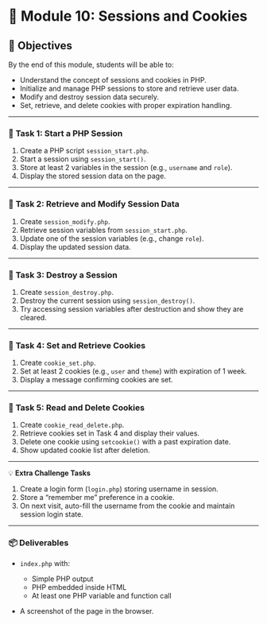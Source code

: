 # 🐘 Module 10: Sessions and Cookies

## 🎯 Objectives

By the end of this module, students will be able to:

* Understand the concept of sessions and cookies in PHP.
* Initialize and manage PHP sessions to store and retrieve user data.
* Modify and destroy session data securely.
* Set, retrieve, and delete cookies with proper expiration handling.

---
### 📝 **Task 1: Start a PHP Session**
  1. Create a PHP script `session_start.php`.
  2. Start a session using `session_start()`.
  3. Store at least 2 variables in the session (e.g., `username` and `role`).
  4. Display the stored session data on the page.

---

### 📝 **Task 2: Retrieve and Modify Session Data**
  1. Create `session_modify.php`.
  2. Retrieve session variables from `session_start.php`.
  3. Update one of the session variables (e.g., change `role`).
  4. Display the updated session data.
  
---

### 📝 **Task 3: Destroy a Session**
  1. Create `session_destroy.php`.
  2. Destroy the current session using `session_destroy()`.
  3. Try accessing session variables after destruction and show they are cleared.

---

### 📝 **Task 4: Set and Retrieve Cookies**
  1. Create `cookie_set.php`.
  2. Set at least 2 cookies (e.g., `user` and `theme`) with expiration of 1 week.
  3. Display a message confirming cookies are set.

---

### 📝 **Task 5: Read and Delete Cookies**
  1. Create `cookie_read_delete.php`.
  2. Retrieve cookies set in Task 4 and display their values.
  3. Delete one cookie using `setcookie()` with a past expiration date.
  4. Show updated cookie list after deletion.

---

💡 **Extra Challenge Tasks**
  1. Create a login form (`login.php`) storing username in session.
  2. Store a “remember me” preference in a cookie.
  3. On next visit, auto-fill the username from the cookie and maintain session login state.

---

### 📦 Deliverables

* `index.php` with:

  * Simple PHP output
  * PHP embedded inside HTML
  * At least one PHP variable and function call
* A screenshot of the page in the browser.
